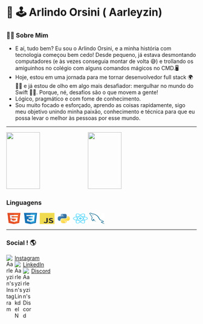 # 👾 🕹️ Arlindo Orsini ( Aarleyzin)

### 👨‍💻 Sobre Mim

- E aí, tudo bem? Eu sou o Arlindo Orsini, e a minha história com tecnologia começou bem cedo! Desde pequeno, já estava desmontando computadores (e às vezes conseguia montar de volta 😅) e trollando os amiguinhos no colégio com alguns comandos mágicos no CMD.🖥️
- Hoje, estou em uma jornada para me tornar desenvolvedor full stack 🌍👨‍💻 e já estou de olho em algo mais desafiador: mergulhar no mundo do Swift 🍎📱. Porque, né, desafios são o que movem a gente!
- Lógico, pragmático e com fome de conhecimento. 
- Sou muito focado e esforçado, aprendo as coisas rapidamente, sigo meu objetivo unindo minha paixão, conhecimento e técnica para que eu possa levar o melhor às pessoas por esse mundo.

---

<div>
  <img width="42%" height="150em" src="https://github-readme-stats.vercel.app/api?username=aarleyzin&show_icons=true&theme=midnight-purple&include_all_commits=true&count_private=true"/>
  <img width="42%" height="150em" src="https://github-readme-stats.vercel.app/api/top-langs/?username=aarleyzin&layout=compact&theme=midnight-purple"/>
</div>

### Linguagens

<div align="left">
  <img align="center" alt="HTML" height="30" width="40" src="https://raw.githubusercontent.com/devicons/devicon/master/icons/html5/html5-original.svg">
  <img align="center" alt="CSS" height="30" width="40" src="https://raw.githubusercontent.com/devicons/devicon/master/icons/css3/css3-original.svg">
  <img align="center" alt="JS" height="30" width="40" src="https://raw.githubusercontent.com/devicons/devicon/master/icons/javascript/javascript-original.svg">
  <img align="center" alt="Python" height="30" width="40" src="https://raw.githubusercontent.com/devicons/devicon/master/icons/python/python-original.svg">
  <img align="center" alt="React" height="30" width="40" src="https://raw.githubusercontent.com/devicons/devicon/master/icons/react/react-original.svg">
  <img align="center" alt="MySQL" height="30" width="40" src="https://raw.githubusercontent.com/devicons/devicon/master/icons/mysql/mysql-original.svg">
</div>

---

### Social ! 🌎


  <a href="https://instagram.com/cariocaaus">
    <img align="left" alt="Aarleyzin's Instagram" width="22px" src="https://cdn.jsdelivr.net/npm/simple-icons@v3/icons/instagram.svg"/>
    Instagram
  </a>
 
  
  <br/>
  <a href="https://www.linkedin.com/in/aarleyzin/">
    <img align="left" alt="Aarleyzin's LinkdeIN" width="22px" src="https://cdn.jsdelivr.net/npm/simple-icons@v3/icons/linkedin.svg"/>
    LinkedIn
  </a>

  
  <br/>
  <a href="https://www.discordapp.com/users/168379726333739008"> 
    <img align="left" alt="Aarleyzin's Discord" width="22px" src="https://cdn.jsdelivr.net/npm/simple-icons@v3/icons/discord.svg" />
  Discord
  </a> 



